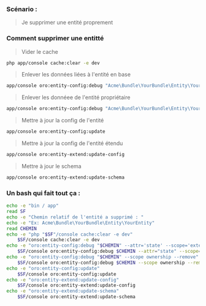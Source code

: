 ### Scénario : 

> Je supprimer une entité proprement 

### Comment supprimer une entitté

> Vider le cache
```bash
php app/console cache:clear -e dev
```

> Enlever les données liées à l'entité en base
```bash
app/console oro:entity-config:debug "Acme\Bundle\YourBundle\Entity\YourEntity" --attr="state" --scope="extend" --set --val="Deleted"
```
> Enlever les donnéee de l'entité propriétaire
```bash
app/console oro:entity-config:debug "Acme\Bundle\YourBundle\Entity\YourEntity" --scope ownership --remove
```
> Mettre à jour la config de l'entité
```bash
app/console oro:entity-config:update
```

> Mettre à jour la config de l'entité étendu
```bash
app/console oro:entity-extend:update-config
```
> Mettre à jour le schema 
```bash
app/console oro:entity-extend:update-schema
```


### Un bash qui fait tout ça :

```bash
echo -e "bin / app"
read SF
echo -e "Chemin relatif de l'entité a supprimé : "
echo -e "Ex: Acme\Bundle\YourBundle\Entity\YourEntity"
read CHEMIN
echo -e "php "$SF"/console cache:clear -e dev"
    $SF/console cache:clear -e dev
echo -e "oro:entity-config:debug "$CHEMIN" --attr='state' --scope='extend' --set --val='Deleted'"
    $SF/console oro:entity-config:debug $CHEMIN --attr="state" --scope="extend" --set --val="Deleted"
echo -e "oro:entity-config:debug "$CHEMIN" --scope ownership --remove"
    $SF/console oro:entity-config:debug $CHEMIN --scope ownership --remove
echo -e "oro:entity-config:update"
    $SF/console oro:entity-config:update
echo -e "oro:entity-extend:update-config"
    $SF/console oro:entity-extend:update-config
echo -e "oro:entity-extend:update-schema"
    $SF/console oro:entity-extend:update-schema
```
